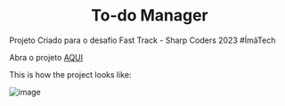 <h1 align="center"> To-do Manager</h1>

Projeto Criado para o desafio Fast Track - Sharp Coders 2023  #ÍmãTech

Abra o projeto [AQUI](https://lenysjunior.github.io/desafio-FastTrack/login.html)

This is how the project looks like:

![image](https://github.com/lenysjunior/desafio-FastTrack/img/tela.png)

